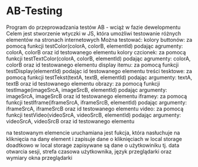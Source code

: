 # AB-Testing
Program do przeprowadzania testów AB - wciąż w fazie dewelopmentu
Celem jest stworzenie wtyczki w JS, która umożliwi testowanie różnych elementów na stronach internetowych 
Można testować:
kolory buttonów: za pomocą funkcji testColor(colorA, colorB, elementId) podając agrumenty: colorA, colorB oraz id testowanego elementu
kolory czcionek: za pomocą funkcji testTextColor(colorA, colorB, elementId) podając agrumenty: colorA, colorB oraz id testowanego elementu
display itemu: za pomocą funkcji testDisplay(elementId) podając id testowanego elementu
treści tesktowe: za pomocą funkcji testTekst(textA, textB, elementId) podając argumenty: textA, textB oraz id testowanego elementu
obrazy: za pomocą funkcji testImage(imageSrcA, imageSrcB, elementId) podając argumenty: imageSrcA, imageSrcB oraz id testowanego elementu
iframey: za pomocą funkcji testIframe(iframeSrcA, iframeSrcB, elementId) podając argumenty: iframeSrcA, iframeSrcB oraz id testowanego elementu
video: za pomocą funkcji testVideo(videoSrcA, videoSrcB, elementId) podając argumenty: videoSrcA, videoSrcB oraz id testowanego elementu

na testowanym elemencie uruchamiana jest fukcja, która nasłuchuje na kliknięcia na dany element i zapisuje dane o kliknięciach w local storage 
doadtkowo w local storage zapisywane są dane o użytkowiniku tj. data otwarcia sesji, strefa czasowa użytkownika, język przeglądarki oraz wymiary okna przeglądarki
